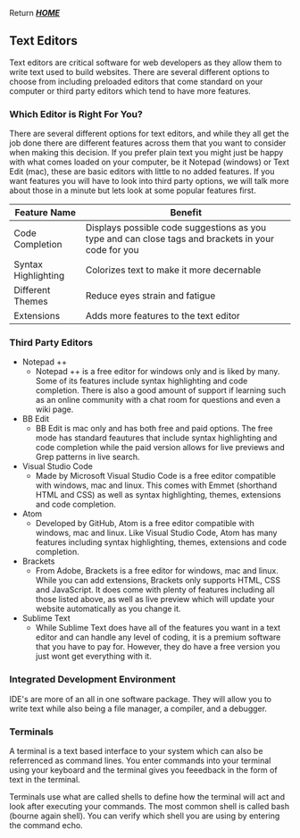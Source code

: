 Return [**_HOME_**](https://DustinHall.github.io/reading-notes)

## Text Editors
Text editors are critical software for web developers as they allow them to write text used to build websites. There are several different options to choose from including preloaded editors that come standard on your computer or third party editors which tend to have more features.

### Which Editor is Right For You?
There are several different options for text editors, and while they all get the job done there are different features across them that you want to consider when making this decision. If you prefer plain text you might just be happy with what comes loaded on your computer, be it Notepad (windows) or Text Edit (mac), these are basic editors with little to no added features. If you want features you will have to look into third party options, we will talk more about those in a minute but lets look at some popular features first.

Feature Name | Benefit
------------ | --------
Code Completion | Displays possible code suggestions as you type and can close tags and brackets in your code for you
Syntax Highlighting | Colorizes text to make it more decernable 
Different Themes | Reduce eyes strain and fatigue
Extensions | Adds more features to the text editor

### Third Party Editors

* Notepad ++ 
  - Notepad ++ is a free editor for windows only and is liked by many. Some of its features include syntax highlighting and code completion. There is also a good amount of support if learning such as an online community with a chat room for questions and even a wiki page. 
* BB Edit
  - BB Edit is mac only and has both free and paid options. The free mode has standard feautures that include syntax highlighting and code completion while the paid version allows for live previews and Grep patterns in live search. 
* Visual Studio Code
  - Made by Microsoft Visual Studio Code is a free editor compatible with windows, mac and linux. This comes with Emmet (shorthand HTML and CSS) as well as syntax highlighting, themes, extensions and code completion. 
* Atom
  - Developed by GitHub, Atom is a free editor compatible with windows, mac and linux. Like Visual Studio Code, Atom has many features including syntax highlighting, themes, extensions and code completion.   
* Brackets 
  - From Adobe, Brackets is a free editor for windows, mac and linux. While you can add extensions, Brackets only supports HTML, CSS and JavaScript. It does come with plenty of features including all those listed above, as well as live preview which will update your website automatically as you change it.  
* Sublime Text 
  - While Sublime Text does have all of the features you want in a text editor and can handle any level of coding, it is a premium software that you have to pay for. However, they do have a free version you just wont get everything with it. 

### Integrated Development Environment

IDE's are more of an all in one software package. They will allow you to write text while also being a file manager, a compiler, and a debugger. 

### Terminals 

A terminal is a text based interface to your system which can also be referrenced as command lines. You enter commands into your terminal using your keyboard and the terminal gives you feeedback in the form of text in the terminal.  

Terminals use what are called shells to define how the terminal will act and look after executing your commands. The most common shell is called bash (bourne again shell). You can verify which shell you are using by entering the command echo. 
